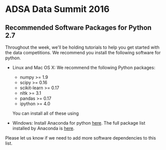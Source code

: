 # ADSA Data Summit 2016

## Recommended Software Packages for Python 2.7

Throughout the week, we'll be holding tutorials to help you
get started with the data competitions. We recommend you install
the following software for python.

* Linux and Mac OS X: We recommend the following Python packages:
    * numpy >= 1.9
    * scipy >= 0.16
    * scikit-learn >= 0.17
    * nltk >= 3.1
    * pandas >= 0.17
    * ipython >= 4.0

  You can install all of these using

* Windows: Install Anaconda for python [here]("https://www.continuum.io/downloads").
  The full package
  list installed by Anaconda is [here]("http://docs.continuum.io/anaconda/pkg-docs").

Please let us know if we need to add more software dependencies to
this list.
